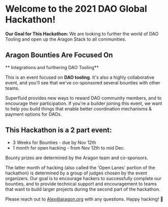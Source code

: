 # Welcome to the 2021 DAO Global Hackathon!

**Our Goal for This Hackathon:** We are looking to further the world of DAO Tooling and open up the Aragon Stack to all communities.

## Aragon Bounties Are Focused On
** Integrations and furthering DAO Tooling**

This is an event focused on **DAO tooling**. It's also a highly collaborative event, and you'll see that we've co-sponsored several bounties with other teams.

Superfluid provides new ways to reward DAO community members, and to encourage their participation. If you're a builder joining this event, we want to help you build things that enable better coordination mechanisms & payment options for DAOs.

## This Hackathon is a 2 part event:
- 3 Weeks for Bounties - due by Nov 12th
- 1 month for open hacking - from Nov 12th to mid Dec.

Bounty prizes are determined by the Aragon team and co-sponsors.

The latter month of hacking (also called the 'Open Lanes' portion of the hackathon) is determined by a group of judges chosen by the event organizers. Our goal is to encourage hackers to successfully complete our bounties, and to provide technical support and encouragement to teams that want to build larger projects during the second part of the hackathon.

Please reach out to Alex@aragon.org with any questions. Happy hacking! 🚀
